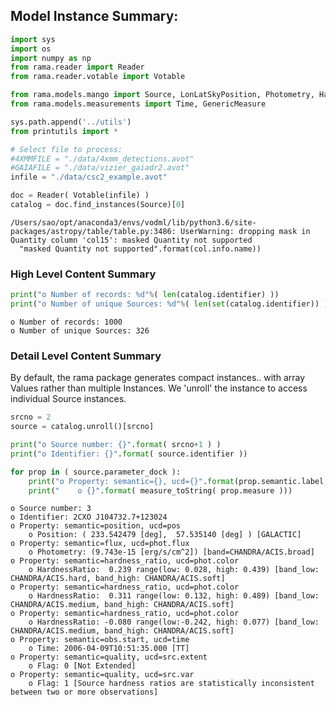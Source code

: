 ## Model Instance Summary:


```python
import sys
import os
import numpy as np
from rama.reader import Reader
from rama.reader.votable import Votable

from rama.models.mango import Source, LonLatSkyPosition, Photometry, HardnessRatio, Flag
from rama.models.measurements import Time, GenericMeasure

sys.path.append('../utils')
from printutils import *

# Select file to process:
#4XMMFILE = "./data/4xmm_detections.avot"
#GAIAFILE = "./data/vizier_gaiadr2.avot"
infile = "./data/csc2_example.avot"
```


```python
doc = Reader( Votable(infile) )
catalog = doc.find_instances(Source)[0]
```

    /Users/sao/opt/anaconda3/envs/vodml/lib/python3.6/site-packages/astropy/table/table.py:3486: UserWarning: dropping mask in Quantity column 'col15': masked Quantity not supported
      "masked Quantity not supported".format(col.info.name))


### High Level Content Summary


```python
print("o Number of records: %d"%( len(catalog.identifier) ))
print("o Number of unique Sources: %d"%( len(set(catalog.identifier)) ) )
```

    o Number of records: 1000
    o Number of unique Sources: 326


### Detail Level Content Summary

By default, the rama package generates compact instances.. with array Values rather than multiple Instances.
We 'unroll' the instance to access individual Source instances.


```python
srcno = 2
source = catalog.unroll()[srcno]

print("o Source number: {}".format( srcno+1 ) )
print("o Identifier: {}".format( source.identifier ))

for prop in ( source.parameter_dock ):
    print("o Property: semantic={}, ucd={}".format(prop.semantic.label, prop.ucd))
    print("    o {}".format( measure_toString( prop.measure )))
```

    o Source number: 3
    o Identifier: 2CXO J104732.7+123024
    o Property: semantic=position, ucd=pos
        o Position: ( 233.542479 [deg],  57.535140 [deg] ) [GALACTIC]
    o Property: semantic=flux, ucd=phot.flux
        o Photometry: (9.743e-15 [erg/s/cm^2]) [band=CHANDRA/ACIS.broad]
    o Property: semantic=hardness_ratio, ucd=phot.color
        o HardnessRatio:  0.239 range(low: 0.028, high: 0.439) [band_low: CHANDRA/ACIS.hard, band_high: CHANDRA/ACIS.soft]
    o Property: semantic=hardness_ratio, ucd=phot.color
        o HardnessRatio:  0.311 range(low: 0.132, high: 0.489) [band_low: CHANDRA/ACIS.medium, band_high: CHANDRA/ACIS.soft]
    o Property: semantic=hardness_ratio, ucd=phot.color
        o HardnessRatio: -0.080 range(low:-0.242, high: 0.077) [band_low: CHANDRA/ACIS.medium, band_high: CHANDRA/ACIS.soft]
    o Property: semantic=obs.start, ucd=time
        o Time: 2006-04-09T10:51:35.000 [TT]
    o Property: semantic=quality, ucd=src.extent
        o Flag: 0 [Not Extended]
    o Property: semantic=quality, ucd=src.var
        o Flag: 1 [Source hardness ratios are statistically inconsistent between two or more observations]



```python

```
